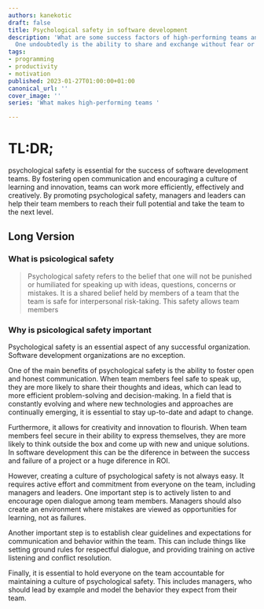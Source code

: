 ```yaml
---
authors: kanekotic
draft: false
title: Psychological safety in software development
description: 'What are some success factors of high-performing teams and organizations?
  One undoubtedly is the ability to share and exchange without fear or shame '
tags:
- programming
- productivity
- motivation
published: 2023-01-27T01:00:00+01:00
canonical_url: ''
cover_image: ''
series: 'What makes high-performing teams '

---
```

# TL:DR;

psychological safety is essential for the success of software development teams. By fostering open communication and encouraging a culture of learning and innovation, teams can work more efficiently, effectively and creatively. By promoting psychological safety, managers and leaders can help their team members to reach their full potential and take the team to the next level.

## Long Version

### What is psicological safety

> Psychological safety refers to the belief that one will not be punished or humiliated for speaking up with ideas, questions, concerns or mistakes. It is a shared belief held by members of a team that the team is safe for interpersonal risk-taking. This safety allows team members

### Why is psicological safety important

Psychological safety is an essential aspect of any successful organization. Software development organizations are no exception.

One of the main benefits of psychological safety is the ability to foster open and honest communication. When team members feel safe to speak up, they are more likely to share their thoughts and ideas, which can lead to more efficient problem-solving and decision-making. In a field that is constantly evolving and where new technologies and approaches are continually emerging, it is essential to stay up-to-date and adapt to change.

Furthermore, it allows for creativity and innovation to flourish. When team members feel secure in their ability to express themselves, they are more likely to think outside the box and come up with new and unique solutions. In software development this can be the diference in between the success and failure of a project or a huge diference in ROI.

However, creating a culture of psychological safety is not always easy. It requires active effort and commitment from everyone on the team, including managers and leaders. One important step is to actively listen to and encourage open dialogue among team members. Managers should also create an environment where mistakes are viewed as opportunities for learning, not as failures.

Another important step is to establish clear guidelines and expectations for communication and behavior within the team. This can include things like setting ground rules for respectful dialogue, and providing training on active listening and conflict resolution.

Finally, it is essential to hold everyone on the team accountable for maintaining a culture of psychological safety. This includes managers, who should lead by example and model the behavior they expect from their team.
